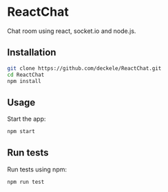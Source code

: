 # ReactChat

Chat room using react, socket.io and node.js.

## Installation

```bash
git clone https://github.com/deckele/ReactChat.git
cd ReactChat
npm install
```

## Usage
Start the app:

```bash
npm start
```

## Run tests
Run tests using npm:

```bash
npm run test
```